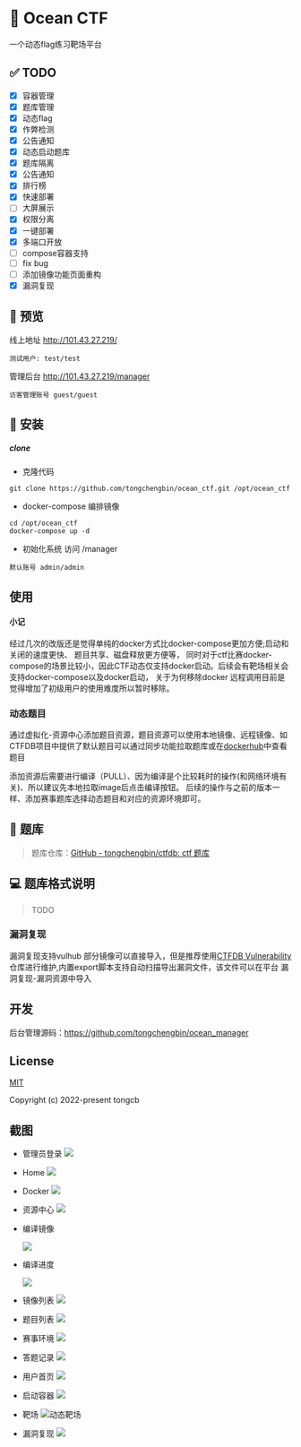 # 🌊 Ocean CTF
一个动态flag练习靶场平台

## ✅ TODO

- [x] 容器管理 
- [x] 题库管理
- [x] 动态flag
- [x] 作弊检测
- [x] 公告通知
- [x] 动态启动题库
- [x] 题库隔离
- [x] 公告通知
- [x] 排行榜
- [x] 快速部署
- [ ] 大屏展示
- [x] 权限分离
- [x] 一键部署
- [x] 多端口开放
- [ ] compose容器支持
- [ ] fix bug
- [ ] 添加镜像功能页面重构
- [x] 漏洞复现

## 🚀 预览

线上地址 http://101.43.27.219/

`
测试用户: test/test
`

管理后台 http://101.43.27.219/manager

`
访客管理账号 guest/guest
`

## 📖 安装

##### clone
* 克隆代码
```
git clone https://github.com/tongchengbin/ocean_ctf.git /opt/ocean_ctf
```

* docker-compose 编排镜像
```
cd /opt/ocean_ctf
docker-compose up -d
```

* 初始化系统
访问 /manager

`
默认账号
admin/admin
`



## 使用

#### 小记
经过几次的改版还是觉得单纯的docker方式比docker-compose更加方便;启动和关闭的速度更快、
题目共享、磁盘释放更方便等，
同时对于ctf比赛docker-compose的场景比较小，因此CTF动态仅支持docker启动。后续会有靶场相关会支持docker-compose以及docker启动，
关于为何移除docker 远程调用目前是觉得增加了初级用户的使用难度所以暂时移除。



### 动态题目
通过虚拟化-资源中心添加题目资源，题目资源可以使用本地镜像、远程镜像、如CTFDB项目中提供了默认题目可以通过同步功能拉取题库或在[dockerhub](https://hub.docker.com/r/tongchengbin/easy_web)中查看题目

添加资源后需要进行编译（PULL）、因为编译是个比较耗时的操作(和网络环境有关)、所以建议先本地拉取image后点击编译按钮。
后续的操作与之前的版本一样、添加赛事题库选择动态题目和对应的资源环境即可。

## 📃 题库

>  题库仓库：[GitHub - tongchengbin/ctfdb: ctf 题库](https://github.com/tongchengbin/ctfdb)

## 💻 题库格式说明
> TODO

### 漏洞复现
漏洞复现支持vulhub 部分镜像可以直接导入，但是推荐使用[CTFDB Vulnerability](https://github.com/tongchengbin/ctfdb) 仓库进行维护,内置export脚本支持自动扫描导出漏洞文件，该文件可以在平台 漏洞复现-漏洞资源中导入


## 开发

  后台管理源码：https://github.com/tongchengbin/ocean_manager
  
## License

[MIT](https://github.com/tongchengbin/ocean_ctf/blob/master/LICENSE)

Copyright (c) 2022-present tongcb


## 截图


- 管理员登录
  ![](./doc/image/admin_login.png)

- Home
  ![](./doc/image/dashboard.png)

- Docker
  ![](./doc/image/docker.png)

- 资源中心
  ![](./doc/image/resource.png)
  
- 编译镜像

  ![](./doc/image/9.png)

- 编译进度

  ![](./doc/image/编译进度.png)

- 镜像列表
  ![](./doc/image/8.png)

- 题目列表
  ![](./doc/image/question.png)
- 赛事环境
  ![](./doc/image/4.png)
- 答题记录
  ![](./doc/image/5.png)

- 用户首页
  ![](./doc/image/用户首页.png)


- 启动容器
  ![](./doc/image/启动容器.png)

- 靶场
  ![]()![动态靶场](./doc/image/动态靶场.png)

- 漏洞复现
    ![](./doc/image/vul.png)
